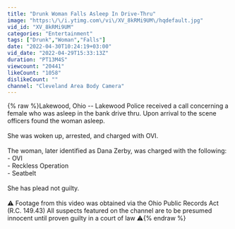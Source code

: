 ```yaml
---
title: "Drunk Woman Falls Asleep In Drive-Thru"
image: "https:\/\/i.ytimg.com\/vi\/XV_8kRMi9UM\/hqdefault.jpg"
vid_id: "XV_8kRMi9UM"
categories: "Entertainment"
tags: ["Drunk","Woman","Falls"]
date: "2022-04-30T10:24:19+03:00"
vid_date: "2022-04-29T15:33:13Z"
duration: "PT13M4S"
viewcount: "20441"
likeCount: "1058"
dislikeCount: ""
channel: "Cleveland Area Body Camera"
---
```

{% raw %}Lakewood, Ohio -- Lakewood Police received a call concerning a female who was asleep in the bank drive thru. Upon arrival to the scene officers found the woman asleep. <br /><br />She was woken up, arrested, and charged with OVI.<br /><br />The woman, later identified as Dana Zerby, was charged with the following:<br />- OVI<br />- Reckless Operation<br />- Seatbelt<br /><br />She has plead not guilty.<br /><br />⚠️ Footage from this video was obtained via the Ohio Public Records Act (R.C. 149.43) All suspects featured on the channel are to be presumed innocent until proven guilty in a court of law ⚠️{% endraw %}
